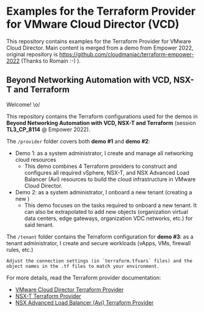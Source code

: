 # Examples for the Terraform Provider for VMware Cloud Director (VCD)

This repository contains examples for the Terraform Provider for VMware Cloud Director. Main content is merged from a demo from Empower 2022, original repository is https://github.com/cloudmaniac/terraform-empower-2022 (Thanks to Romain :-) ).

## Beyond Networking Automation with VCD, NSX-T and Terraform

Welcome! \o/

This repository contains the Terraform configurations used for the demos in **Beyond Networking Automation with VCD, NSX-T and Terraform** (session **TL3_CP_8114** @ Empower 2022).

The `/provider` folder covers both **demo #1** and **demo #2**:

* Demo 1: as a system administrator, I create and manage all networking cloud resources
  * This demo combines 4 Terraform providers to construct and configures all required vSphere, NSX-T, and NSX Advanced Load Balancer (Avi) resources to build the cloud infrastructure in VMware Cloud Director.
* Demo 2: as a system administrator, I onboard a new tenant (creating a new )
  * This demo focuses on the tasks required to onboard a new tenant. It can also be extrapolated to add new objects (organization virtual data centers, edge gateways, organization VDC networks, etc.) for said tenant.

The `/tenant` folder contains the Terraform configuration for **demo #3**: as a tenant administrator, I create and secure workloads (vApps, VMs, firewall rules, etc.)

```Adjust the connection settings (in `terraform.tfvars` files) and the object names in the .tf files to match your environment.```

For more details, read the Terraform provider documentation:

* [VMware Cloud Director Terraform Provider](https://registry.terraform.io/providers/vmware/vcd)
* [NSX-T Terraform Provider](https://registry.terraform.io/providers/vmware/nsxt)
* [NSX Advanced Load Balancer (Avi) Terraform Provider](https://registry.terraform.io/providers/vmware/avi)
